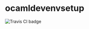 # ocamldevenvsetup
![Travis CI badge](https://travis-ci.org/matevzpoljanc/ocamldevenvsetup.svg?branch=master)
